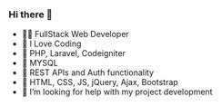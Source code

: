 ### Hi there 👋







- 🧑‍💻 FullStack Web Developer
- 📝 I Love Coding
- 💬 PHP, Laravel, Codeigniter
- 💬 MYSQL
- 💬 REST APIs and Auth functionality
- 💬 HTML, CSS, JS, jQuery, Ajax, Bootstrap
- 🤔 I’m looking for help with my project development

